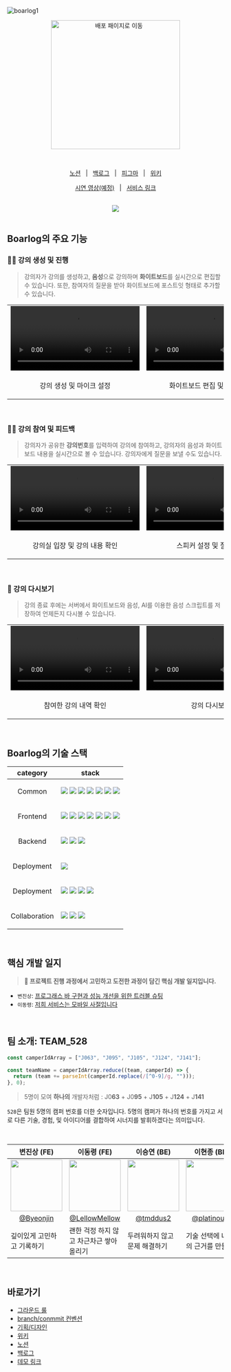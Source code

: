 
![boarlog1](https://github.com/boostcampwm2023/web13_Boarlog/assets/86391351/89de8827-e5ac-4494-a196-982af8ea2c5f)


<p align="center">
<a href="https://boarlog.netlify.app">
<img width="300" alt="배포 패이지로 이동" src="https://github.com/boostcampwm2023/web13_Boarlog/assets/86391351/2465c664-cf4f-405b-ae2c-d09cbe86e597"/>
</a>
</p>

<br/>

<p align=center>
  <a href="https://boarlog.notion.site/">노션</a>
  &nbsp; | &nbsp; 
  <a href="https://weak-sugar-603.notion.site/d1fb2080ff934e859d50c5cd3620e223">백로그</a>
  &nbsp; | &nbsp;
  <a href="https://www.figma.com/file/1wp3yrrwOU6M7y7v5WOXet/%EB%94%94%EC%9E%90%EC%9D%B8-%EC%8B%9C%EC%95%88?type=design&node-id=33-8035&mode=design&t=kKUoymq1TBmjD0HR-0">피그마</a>
  &nbsp; | &nbsp; 
  <a href="https://github.com/boostcampwm2023/web13_Boarlog/wiki">위키</a>
</p>

<p align=center>
  <a href="">시연 영상(예정)</a>
  &nbsp; | &nbsp; 
  <a href="https://boarlog.netlify.app/">서비스 링크</a>
</p>

<br/>

<div align="center">
<a href="https://hits.seeyoufarm.com"><img src="https://hits.seeyoufarm.com/api/count/incr/badge.svg?url=https%3A%2F%2Fgithub.com%2Fboostcampwm2023%2Fweb13_Boarlog&count_bg=%2379C83D&title_bg=%23555555&icon=&icon_color=%23E7E7E7&title=hits&edge_flat=false"/></a>
</div>

<br/>

## Boarlog의 주요 기능

### 🧑‍🏫 강의 생성 및 진행

> 강의자가 강의를 생성하고, **음성**으로 강의하며 **화이트보드**를 실시간으로 편집할 수 있습니다. 또한, 참여자의 질문을 받아 화이트보드에 포스트잇 형태로 추가할 수 있습니다.

<table align=center>
<tr>
  <td>
	  <video src="https://github.com/boostcampwm2023/web13_Boarlog/assets/86391351/4c24d511-7914-4d2e-aafc-303568c015f4" />
  </td>
  <td>
	  <video src="https://github.com/boostcampwm2023/web13_Boarlog/assets/86391351/1e9d5624-71ad-46d3-801f-c0a74317807d" />
  </td>
</tr>
<tr>
  <td>
    <p align=center>강의 생성 및 마이크 설정</p>
  </td>
  <td>
    <p align=center> 화이트보드 편집 및 질문 확인</p>
  </td>
</tr>
</table>

<br/>

### 🧑‍🎓 강의 참여 및 피드백

> 강의자가 공유한 **강의번호**를 입력하여 강의에 참여하고, 강의자의 음성과 화이트보드 내용을 실시간으로 볼 수 있습니다. 강의자에게 질문을 보낼 수도 있습니다.

<table align=center>
<tr>
  <td>
	  <video src="https://github.com/boostcampwm2023/web13_Boarlog/assets/86391351/0e75f788-510b-4ed6-9906-b7349c8092fb" />
  </td>
  <td>
	  <video src="https://github.com/boostcampwm2023/web13_Boarlog/assets/86391351/ea59d6f4-b6d3-4f28-9d48-ff12dad66d3b" />
  </td>
</tr>
<tr>
  <td>
    <p align=center>강의실 입장 및 강의 내용 확인</p>
  </td>
  <td>
    <p align=center>스피커 설정 및 질문하기</p>
  </td>
</tr>
</table>

<br/>

### 🎥 강의 다시보기

> 강의 종료 후에는 서버에서 화이트보드와 음성, AI를 이용한 음성 스크립트를 저장하여 언제든지 다시볼 수 있습니다.

<table align=center>
<tr>
  <td>
	  <video src="https://github.com/boostcampwm2023/web13_Boarlog/assets/54176384/67162997-fe6d-4fdc-b672-dbe8dcdebd02" />
  </td>
  <td>
	  <video src="https://github.com/boostcampwm2023/web13_Boarlog/assets/54176384/e679fc19-d9a8-4899-a274-b1f1a81c5c8c" />
  </td>
</tr>
<tr>
  <td>
    <p align=center>참여한 강의 내역 확인</p>
  </td>
  <td>
    <p align=center>강의 다시보기</p>
  </td>
</tr>
</table>

<br/>

## Boarlog의 기술 스택

<table align=center>
    <thead>
        <tr>
            <th>category</th>
            <th>stack</th>
        </tr>
    </thead>
    <tbody>
        <tr>
            <td>
                <p align=center>Common</p>
            </td>
            <td>
		<img src="https://img.shields.io/badge/npm-CB3837?logo=npm&logoColor=ffffff">
                <img src="https://img.shields.io/badge/WebRTC-333333?logo=webrtc">
                <img src="https://img.shields.io/badge/Socket.io-010101?logo=Socket.io">
                <img src="https://img.shields.io/badge/Prettier-F7B93E?logo=prettier&logoColor=ffffff">
                <img src="https://img.shields.io/badge/ESLint-4B32C3?logo=Eslint">
		<img src="https://img.shields.io/badge/TypeScript-3178C6?logo=typescript&logoColor=ffffff">
                <img src="https://img.shields.io/badge/.ENV-ECD53F?logo=.ENV&logoColor=ffffff">
            </td>
        </tr>
        <tr>
            <td>
                  <p align=center>Frontend</p>
            </td>
            <td>
                <img src="https://img.shields.io/badge/React-61DAFB?logo=React&logoColor=ffffff">
                <img src="https://img.shields.io/badge/Vite-646CFF?logo=Vite&logoColor=ffffff">
                <img src="https://img.shields.io/badge/TailwindCSS-06B6D4?logo=tailwindcss&logoColor=ffffff">
                <img src="https://img.shields.io/badge/Recoil-3578E5?logo=recoil&logoColor=ffffff">
                <img src="https://img.shields.io/badge/Axios-5A29E4?logo=axios&logoColor=ffffff">
		<img src="https://github.com/boostcampwm2023/web13_Boarlog/assets/86391351/646e36a9-366d-4b91-9b42-a4e2eef584cd">
		<img src="https://github.com/boostcampwm2023/web13_Boarlog/assets/86391351/54880738-cc88-4f63-8cfa-d955dc5721e3">
            </td>
        </tr>
        <tr>
            <td>
                <p align=center>Backend</p>
            </td>
            <td>
                <img src="https://img.shields.io/badge/Next.js-000000?logo=nextdotjs">
                <img src="https://img.shields.io/badge/MongoDB-114411?logo=mongodb">
                <img src="https://img.shields.io/badge/Mongoose-114411?logo=mongodb">
            </td>
        </tr>
        <tr>
            <td>
                <p align=center>Deployment</p>
            </td>
            <td>
                 <img src="https://img.shields.io/badge/GitHub Actions-000000?logo=github-actions">
            </td>
        </tr>
                <tr>
            <td>
                <p align=center>Deployment</p>
            </td>
            <td>
                <img src="https://img.shields.io/badge/Netlify-00C7B7?logo=netlify&logoColor=ffffff&">
                <img src="https://img.shields.io/badge/Docker-2496ED?logo=docker&logoColor=ffffff&">
                <img src="https://img.shields.io/badge/nginx-014532?logo=Nginx&logoColor=009639&">
                <img src="https://img.shields.io/badge/Naver Cloud Platform-03C75A?logo=naver&logoColor=ffffff">  
            </td>
        </tr>
        <tr>
            <td>
                <p align=center>Collaboration</p>
            </td>
            <td>
                <img src="https://img.shields.io/badge/Notion-000000?logo=Notion">
                <img src="https://img.shields.io/badge/Figma-F24E1E?logo=Figma&logoColor=ffffff">
                <img src="https://img.shields.io/badge/Slack-4A154B?logo=Slack&logoColor=ffffff">
            </td>
        </tr>
    </tbody>
</table>

<br/>

## 핵심 개발 일지
> **🔗 프로젝트 진행 과정에서 고민하고 도전한 과정이 담긴 핵심 개발 일지입니다.**

- ```변진상```: [프로그래스 바 구현과 성능 개선을 위한 트러블 슈팅](https://velog.io/@quswlstkd88/%ED%94%84%EB%A1%9C%EA%B7%B8%EB%9E%98%EC%8A%A4-%EB%B0%94-%EA%B5%AC%ED%98%84%EA%B3%BC-%EC%84%B1%EB%8A%A5-%EA%B0%9C%EC%84%A0%EC%9D%84-%EC%9C%84%ED%95%9C-%ED%8A%B8%EB%9F%AC%EB%B8%94-%EC%8A%88%ED%8C%85)
- ```이동령```: [저희 서비스는 모바일 사절입니다](https://velog.io/@pexe99/Boarlog-%EC%9A%B0%EB%A6%AC-%EC%84%9C%EB%B9%84%EC%8A%A4%EB%8A%94-%EB%AA%A8%EB%B0%94%EC%9D%BC-%EC%82%AC%EC%A0%88%EC%9E%85%EB%8B%88%EB%8B%A4)

<br/>

## 팀 소개: TEAM_528

```jsx
const camperIdArray = ["J063", "J095", "J105", "J124", "J141"];

const teamName = camperIdArray.reduce((team, camperId) => {
  return (team += parseInt(camperId.replace(/[^0-9]/g, "")));
}, 0);
```

> 5명이 모여 **하나의** 개발자처럼 : J0**63** + J0**95** + J**105** + J**124** + J**141**

`528`은 팀원 5명의 캠퍼 번호를 더한 숫자입니다. 5명의 캠퍼가 하나의 번호를 가지고 서로 다른 기술, 경험, 및 아이디어를 결합하여 시너지를 발휘하겠다는 의미입니다.

<br/>

<table align=center>
    <thead>
        <tr>
            <th>변진상 (FE)</th>
            <th>이동령 (FE)</th>
            <th>이승연 (BE)</th>
            <th>이현종 (BE)</th>
            <th>정주완 (FE)</th>
        </tr>
    </thead>
    <tbody align=center>
        <tr>
            <td width="150">
              <a href="https://github.com/Byeonjin"><img width="120" height="120" src="https://avatars.githubusercontent.com/u/54176384?v=4" /></a>
            </td>
            <td width="150">
              <a href="https://github.com/LellowMellow"><img width="120" height="120" src="https://avatars.githubusercontent.com/u/79556112?v=4" /></a>
            </td>
            <td width="150">
              <a href="https://github.com/tmddus2"><img width="120" height="120" src="https://avatars.githubusercontent.com/u/49530253?v=4" /></a>
            </td>
            <td width="150">
              <a href="https://github.com/platinouss"><img width="120" height="120" src="https://avatars.githubusercontent.com/u/70827921?v=4" /></a>
            </td>
            <td width="150">
              <a href="https://github.com/Jw705"><img width="120" height="120" src="https://avatars.githubusercontent.com/u/86391351?v=4" /></a>
            </td>
        </tr>
        <tr>
            <td><a href="https://github.com/Byeonjin">@Byeonjin</a></td>
            <td><a href="https://github.com/LellowMellow">@LellowMellow</a></td>
            <td><a href="https://github.com/tmddus2">@tmddus2</a></td>
            <td><a href="https://github.com/platinouss">@platinouss</a></td>
            <td><a href="https://github.com/Jw705">@Jw705</a></td>
        </tr>
        <tr align=left>
            <td width="150">깊이있게 고민하고 기록하기</td>
            <td width="150">괜한 걱정 하지 않고 차근차근 쌓아올리기</td>
            <td width="150">두려워하지 않고 문제 해결하기</td>
            <td width="150">기술 선택에 나만의 근거를 만들기</td>
            <td width="150">작성한 코드에 대한 의도를 잘 기록하기</td>
        </tr>
    </tbody>
</table>

<br/>

## 바로가기

- [그라운드 룰](https://weak-sugar-603.notion.site/Ground-Rules-43ebfd44b76c482a983c4a47481028ca?pvs=4)
- [branch/conmmit 컨벤션](https://weak-sugar-603.notion.site/Git-Branch-Commmit-882a35cba1cc433eb0f01abf2e3b134d?pvs=4)
- [기획/디자인](https://www.figma.com/file/vd1TPvzMNwy6OfVmNFw8cI/Untitled?type=design&node-id=4%3A22&mode=design&t=NS1IQkeFYsr7lSuf-1)
- [위키](https://github.com/boostcampwm2023/web13_TEAM_528/wiki)
- [노션](https://boarlog.notion.site/)
- [백로그](https://www.notion.so/d1fb2080ff934e859d50c5cd3620e223)
- [데모 링크](https://boarlog.netlify.app)
